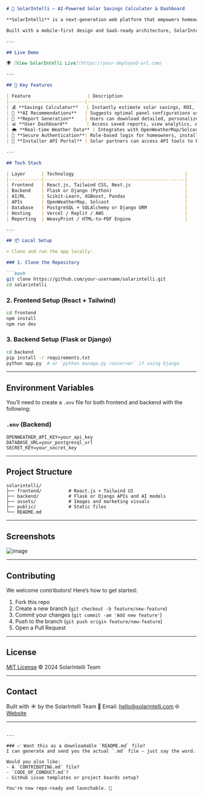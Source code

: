 ````markdown
# 🔆 SolarIntelli – AI-Powered Solar Savings Calculator & Dashboard

**SolarIntelli** is a next-generation web platform that empowers homeowners, businesses, and solar professionals to forecast solar energy savings using real-time weather data, advanced AI models, and regional pricing intelligence.

Built with a mobile-first design and SaaS-ready architecture, SolarIntelli helps accelerate clean energy adoption through smart, transparent, and user-friendly solar analysis.

---

## Live Demo

🌍 [View SolarIntelli Live](https://your-deployed-url.com)

---

## 🎯 Key Features

| Feature                     | Description                                                                 |
|----------------------------|-----------------------------------------------------------------------------|
| 💰 **Savings Calculator**   | Instantly estimate solar savings, ROI, and payback period                   |
| 🧠 **AI Recommendations**   | Suggests optimal panel configurations using ML + weather APIs               |
| 📄 **Report Generation**    | Users can download detailed, personalized solar savings reports (PDF)       |
| 📊 **User Dashboard**       | Access saved reports, view analytics, and update data                      |
| 🌦️ **Real-time Weather Data** | Integrates with OpenWeatherMap/Solcast to improve forecast accuracy        |
| 🔐 **Secure Authentication**| Role-based login for homeowners, installers, and admins                     |
| 🔌 **Installer API Portal** | Solar partners can access API tools to better serve their clients          |

---

## Tech Stack

| Layer      | Technology                                         |
|------------|----------------------------------------------------|
| Frontend   | React.js, Tailwind CSS, Next.js                    |
| Backend    | Flask or Django (Python)                           |
| AI/ML      | Scikit-Learn, XGBoost, Pandas                      |
| APIs       | OpenWeatherMap, Solcast                            |
| Database   | PostgreSQL + SQLAlchemy or Django ORM              |
| Hosting    | Vercel / Replit / AWS                              |
| Reporting  | WeasyPrint / HTML-to-PDF Engine                    |

---

## 📦 Local Setup

> Clone and run the app locally:

### 1. Clone the Repository

```bash
git clone https://github.com/your-username/solarintelli.git
cd solarintelli
````

### 2. Frontend Setup (React + Tailwind)

```bash
cd frontend
npm install
npm run dev
```

### 3. Backend Setup (Flask or Django)

```bash
cd backend
pip install -r requirements.txt
python app.py  # or `python manage.py runserver` if using Django
```

---

## Environment Variables

You’ll need to create a `.env` file for both frontend and backend with the following:

### `.env` (Backend)

```
OPENWEATHER_API_KEY=your_api_key
DATABASE_URL=your_postgresql_url
SECRET_KEY=your_secret_key
```

---

## Project Structure

```
solarintelli/
├── frontend/          # React.js + Tailwind UI
├── backend/           # Flask or Django APIs and AI models
├── assets/            # Images and marketing visuals
├── public/            # Static files
└── README.md
```

---

## Screenshots

![image](https://github.com/user-attachments/assets/08a86cfa-0392-48fc-858e-779f29f16e44)


---

## Contributing

We welcome contributors! Here’s how to get started:

1. Fork this repo
2. Create a new branch (`git checkout -b feature/new-feature`)
3. Commit your changes (`git commit -am 'Add new feature'`)
4. Push to the branch (`git push origin feature/new-feature`)
5. Open a Pull Request

---

## License

[MIT License](https://opensource.org/licenses/MIT) © 2024 SolarIntelli Team

---

## Contact

Built with ☀️ by the SolarIntelli Team
📧 Email: [hello@solarintelli.com](mailto:hello@solarintelli.com)
🌐 [Website](https://your-deployed-url.com)

---

```

---

### ✅ Want this as a downloadable `README.md` file?
I can generate and send you the actual `.md` file — just say the word.

Would you also like:
- A `CONTRIBUTING.md` file?
- `CODE_OF_CONDUCT.md`?
- GitHub issue templates or project boards setup?

You're now repo-ready and launchable. 🚀
```

